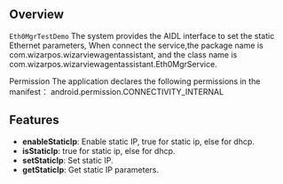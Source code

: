 ## Overview

`Eth0MgrTestDemo` The system provides the AIDL interface to set the static Ethernet parameters, When
connect the service,the package name is com.wizarpos.wizarviewagentassistant, and the class name is
com.wizarpos.wizarviewagentassistant.Eth0MgrService.

Permission
The application declares the following permissions in the manifest：
android.permission.CONNECTIVITY_INTERNAL

## Features

- **enableStaticIp**: Enable static IP, true for static ip, else for dhcp.
- **isStaticIp**: true for static ip, else for dhcp.
- **setStaticIp**: Set static IP.
- **getStaticIp**: Get static IP parameters.
